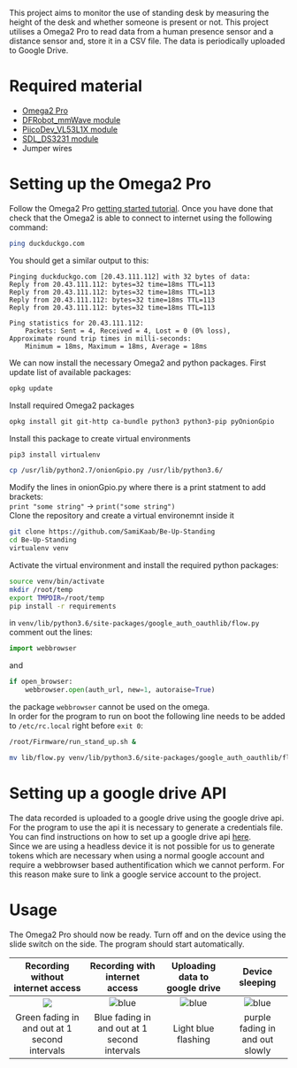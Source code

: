 This project aims to monitor the use of standing desk by measuring the height of the desk and whether someone is present or not.
This project utilises a Omega2 Pro to read data from a human presence sensor and a distance sensor and, store it in a CSV file. The data is periodically uploaded to Google Drive.



# Required material
- [Omega2 Pro](https://onion.io/store/omega2-pro/)
- [DFRobot_mmWave module](https://www.dfrobot.com/product-2282.html)
- [PiicoDev_VL53L1X module](https://www.sparkfun.com/products/14722)
- [SDL_DS3231 module](https://www.jaycar.com.au/rtc-clock-module-for-raspberry-pi/p/XC9044?pos=1&queryId=f5734bdf10cb6c5024d07c37201f1d5b&sort=relevance&searchText=rtc)
- Jumper wires
  

<!-- Verify that the Omega2 Pro is connected to internet:
```sh
ping duckduckgo.com
``` 
Update the Rapsberry Pi install git and clone this project:
```sh
git clone https://github.com/SamiKaab/Be-Up-Standing
```
```sh
cd Be-Up-Standing
pip3 install -r requirements.txt
```
in order to for the program to run on but a service routine needs to be created:
and copy the following lines: -->



# Setting up the Omega2 Pro

Follow the Omega2 Pro [getting started tutorial](https://onion.io/omega2-pro-get-started/). Once you have done that check that the Omega2 is able to connect to internet using the following command:
```sh
ping duckduckgo.com
```
You should get a similar output to this:
```
Pinging duckduckgo.com [20.43.111.112] with 32 bytes of data:
Reply from 20.43.111.112: bytes=32 time=18ms TTL=113
Reply from 20.43.111.112: bytes=32 time=18ms TTL=113
Reply from 20.43.111.112: bytes=32 time=18ms TTL=113
Reply from 20.43.111.112: bytes=32 time=18ms TTL=113

Ping statistics for 20.43.111.112:
    Packets: Sent = 4, Received = 4, Lost = 0 (0% loss),
Approximate round trip times in milli-seconds:
    Minimum = 18ms, Maximum = 18ms, Average = 18ms
```
We can now install the necessary Omega2 and python packages. First update list of available packages:
```sh
opkg update
```
Install required Omega2 packages
```sh
opkg install git git-http ca-bundle python3 python3-pip pyOnionGpio
```
Install this package to create virtual environments 
```sh
pip3 install virtualenv
```
```sh
cp /usr/lib/python2.7/onionGpio.py /usr/lib/python3.6/
```
Modify the lines in onionGpio.py where there is a print statment to add brackets:  
`print "some string"` -> `print("some string")`  
Clone the repository and create a virtual environemnt inside it
```sh
git clone https://github.com/SamiKaab/Be-Up-Standing
cd Be-Up-Standing
virtualenv venv
```

Activate the virtual environment and install the required python packages:

```sh
source venv/bin/activate
mkdir /root/temp
export TMPDIR=/root/temp
pip install -r requirements
```
in `venv/lib/python3.6/site-packages/google_auth_oauthlib/flow.py` comment out the lines:  
```py 
import webbrowser
```
and 
```py
if open_browser:   
    webbrowser.open(auth_url, new=1, autoraise=True)
```
the package `webbrowser` cannot be used on the omega.  
In order for the program to run on boot the following line needs to be added to `/etc/rc.local` right before `exit 0`:
```sh
/root/Firmware/run_stand_up.sh &
```

```sh
mv lib/flow.py venv/lib/python3.6/site-packages/google_auth_oauthlib/flow.py
```



# Setting up a google drive API
The data recorded is uploaded to a google drive using the google drive api. For the program to use the api it is necessary to generate a credentials file.
You can find instructions on how to set up a google drive api [here](https://developers.google.com/drive/api/quickstart/python).  
Since we are using a headless device it is not possible for us to generate tokens which are necessary when using a normal google account and require a webbrowser based authentification which we cannot perform. For this reason make sure to link a google service account to the project.


# Usage
The Omega2 Pro should now be ready. Turn off and on the device using the slide switch on the side. The program should start automatically. 

|**Recording without internet access**|**Recording with internet access**|**Uploading data to google drive**|**Device sleeping**|
|:---:|:---:|:---:|:---:|
|![](https://placehold.co/40x10/08FF30/08FF30)|![blue](https://placehold.co/40x10/1589F0/1589F0)|![blue](https://placehold.co/10x10/00ffff/00ffff)|![blue](https://placehold.co/50x10/ff33ff/ff33ff)|
|Green fading in and out at 1 second intervals|Blue fading in and out at 1 second intervals|Light blue flashing|purple fading in and out slowly|
